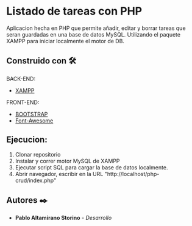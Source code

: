 # Listado de tareas con PHP
Aplicacion hecha en PHP que permite añadir, editar y borrar tareas que seran guardadas en una base de datos MySQL. Utilizando el paquete XAMPP para iniciar localmente el motor de DB.

## Construido con 🛠️

BACK-END:
* [XAMPP](https://www.apachefriends.org/es/index.html)

FRONT-END:
* [BOOTSTRAP](https://getbootstrap.com/)
* [Font-Awesome](https://fontawesome.com/)

## Ejecucion:

1) Clonar repositorio
2) Instalar y correr motor MySQL de XAMPP
3) Ejecutar script SQL para cargar la base de datos localmente.
4) Abrir navegador, escribir en la URL "http://localhost/php-crud/index.php"

## Autores ✒️
* **Pablo Altamirano Storino** - *Desarrollo*
